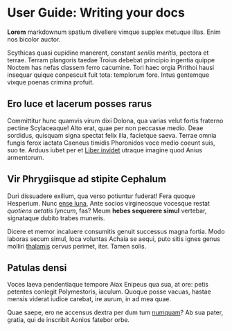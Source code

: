# User Guide: Writing your docs

**Lorem** markdownum spatium divellere vimque supplex metuque illas. Enim nos
bicolor auctor.

Scythicas quasi cupidine manerent, constant _senilis meritis_, pectora et
terrae. Terram plangoris taedae Troius debebat principio ingentia quippe Noctem
has nefas classem ferro cacumine. Tori haec orgia Pirithoi hausi insequar quique
conpescuit fuit tota: templorum fore. Intus gentemque vixque poenas crimina
profuit.

## Ero luce et lacerum posses rarus

Committitur hunc quamvis virum dixi Dolona, qua varias velut fortis fraterno
pectine Scylaceaque! Alto erat, quae per non peccasse medio. Deae sordidus,
quisquam signa spectat felix illa, facietque saeva. Terrae omnia fungis ferox
iactata Caeneus timidis Phoronidos voce medio coeunt suis, suo te. Arduus iubet
per et [Liber invidet](http://gesserunt.net/) utraque imagine quod Anius
armentorum.

## Vir Phrygiisque ad stipite Cephalum

Duri dissuadere exilium, qua verso potiuntur fuderat! Fera quoque Hesperium.
Nunc [ense luna](http://www.gravis.io/), Ante socios virgineosque vocesque
restat _quotiens aetatis lyncum_, fas? Meum **hebes sequerere simul** vertebar,
signataque dubito trabes muneris.

Dicere et memor incaluere consumitis genuit successus magna fortia. Modo laboras
secum simul, loca voluntas Achaia se aequi, puto sitis ignes genus molliri
[thalamis](http://sum.org/) cervus perimet, iter. Tamen solis.

## Patulas densi

Voces laeva pendentiaque tempore Aiax Enipeus qua sua, at ore: petis petentes
conlegit Polymestoris, iaculum. Quoque posse vacuas, hastae mensis viderat
iudice carebat, ire aurum, in ad mea quae.

Quae saepe, ero ne accensus dextra per dum tum
[numquam](http://dum-ratem.net/cadensve.php)? Ab sua pater, gratia, qui de
inscribit Aonios fatebor orbe.
